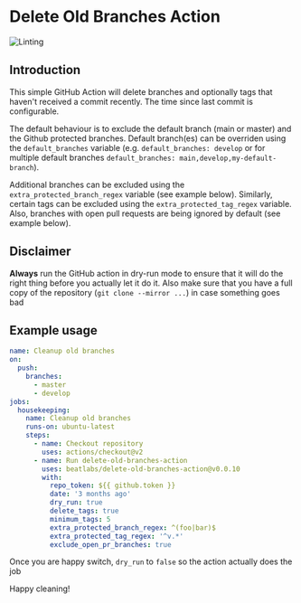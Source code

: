 # Delete Old Branches Action

![Linting](https://github.com/beatlabs/delete-old-branches-action/workflows/Linting/badge.svg)

## Introduction

This simple GitHub Action will delete branches and optionally tags that haven't received a commit recently. The time since last commit is configurable.

The default behaviour is to exclude the default branch (main or master) and the Github protected branches. Default branch(es) can be overriden using the `default_branches` variable (e.g. `default_branches: develop` or for multiple default branches `default_branches: main,develop,my-default-branch`).

Additional branches can be excluded using the `extra_protected_branch_regex` variable (see example below).
Similarly, certain tags can be excluded using the `extra_protected_tag_regex` variable.
Also, branches with open pull requests are being ignored by default (see example below).  

## Disclaimer

**Always** run the GitHub action in dry-run mode to ensure that it will do the right thing before you actually let it do it. Also make sure that you have a full copy of the repository (`git clone --mirror ...`) in case something goes bad

## Example usage

```yaml
name: Cleanup old branches
on:
  push:
    branches:
      - master
      - develop
jobs:
  housekeeping:
    name: Cleanup old branches
    runs-on: ubuntu-latest
    steps:
      - name: Checkout repository
        uses: actions/checkout@v2
      - name: Run delete-old-branches-action
        uses: beatlabs/delete-old-branches-action@v0.0.10
        with:
          repo_token: ${{ github.token }}
          date: '3 months ago'
          dry_run: true
          delete_tags: true
          minimum_tags: 5
          extra_protected_branch_regex: ^(foo|bar)$
          extra_protected_tag_regex: '^v.*'
          exclude_open_pr_branches: true
```

Once you are happy switch, `dry_run` to `false` so the action actually does the job

Happy cleaning!
